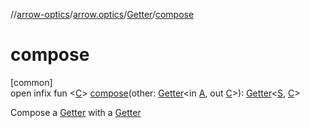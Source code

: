 //[arrow-optics](../../../index.md)/[arrow.optics](../index.md)/[Getter](index.md)/[compose](compose.md)

# compose

[common]\
open infix fun &lt;[C](compose.md)&gt; [compose](compose.md)(other: [Getter](index.md)&lt;in [A](index.md), out [C](compose.md)&gt;): [Getter](index.md)&lt;[S](index.md), [C](compose.md)&gt;

Compose a [Getter](index.md) with a [Getter](index.md)
